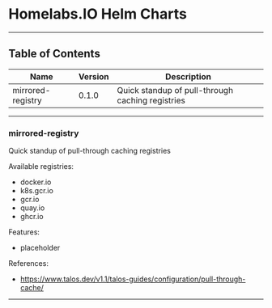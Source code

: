# Homelabs.IO Helm Charts
---
## Table of Contents
| Name              	| Version 	| Description                                      	|
|-------------------	|---------	|--------------------------------------------------	|
| mirrored-registry 	| 0.1.0   	| Quick standup of pull-through caching registries 	|

---
### mirrored-registry
Quick standup of pull-through caching registries  

Available registries:
* docker.io
* k8s.gcr.io
* gcr.io
* quay.io
* ghcr.io

Features:
* placeholder

References:
* https://www.talos.dev/v1.1/talos-guides/configuration/pull-through-cache/

---
